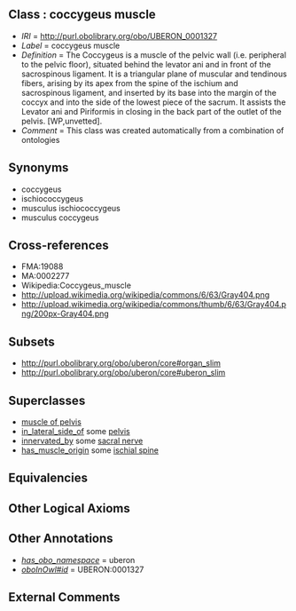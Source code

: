 
## Class : coccygeus muscle

 * *IRI* = http://purl.obolibrary.org/obo/UBERON_0001327
 * *Label* = coccygeus muscle
 * *Definition* = The Coccygeus is a muscle of the pelvic wall (i.e. peripheral to the pelvic floor), situated behind the levator ani and in front of the sacrospinous ligament. It is a triangular plane of muscular and tendinous fibers, arising by its apex from the spine of the ischium and sacrospinous ligament, and inserted by its base into the margin of the coccyx and into the side of the lowest piece of the sacrum. It assists the Levator ani and Piriformis in closing in the back part of the outlet of the pelvis. [WP,unvetted].
 * *Comment* = This class was created automatically from a combination of ontologies

## Synonyms

 * coccygeus
 * ischiococcygeus
 * musculus ischiococcygeus
 * musculus coccygeus

## Cross-references

 * FMA:19088
 * MA:0002277
 * Wikipedia:Coccygeus_muscle
 * http://upload.wikimedia.org/wikipedia/commons/6/63/Gray404.png
 * http://upload.wikimedia.org/wikipedia/commons/thumb/6/63/Gray404.png/200px-Gray404.png

## Subsets

 * http://purl.obolibrary.org/obo/uberon/core#organ_slim
 * http://purl.obolibrary.org/obo/uberon/core#uberon_slim

## Superclasses

 * [muscle of pelvis](../../UBERON/25/UBERON_0001325.md)
 * [in_lateral_side_of](../../BSPO/26/BSPO_0000126.md) some [pelvis](../../UBERON/55/UBERON_0002355.md)
 * [innervated_by](../../RO/05/RO_0002005.md) some [sacral nerve](../../UBERON/25/UBERON_0009625.md)
 * [has_muscle_origin](../../RO/72/RO_0002372.md) some [ischial spine](../../UBERON/00/UBERON_0009000.md)

## Equivalencies


## Other Logical Axioms


## Other Annotations

 * *[has_obo_namespace](../../ce/oboInOwl#hasOBONamespace.md)* = uberon
 * *[oboInOwl#id](../../id/oboInOwl#id.md)* = UBERON:0001327

## External Comments

